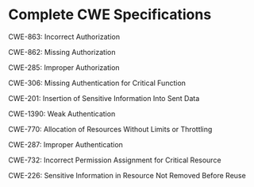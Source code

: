 

# Complete CWE Specifications

CWE-863: Incorrect Authorization

CWE-862: Missing Authorization

CWE-285: Improper Authorization

CWE-306: Missing Authentication for Critical Function

CWE-201: Insertion of Sensitive Information Into Sent Data

CWE-1390: Weak Authentication

CWE-770: Allocation of Resources Without Limits or Throttling

CWE-287: Improper Authentication

CWE-732: Incorrect Permission Assignment for Critical Resource

CWE-226: Sensitive Information in Resource Not Removed Before Reuse